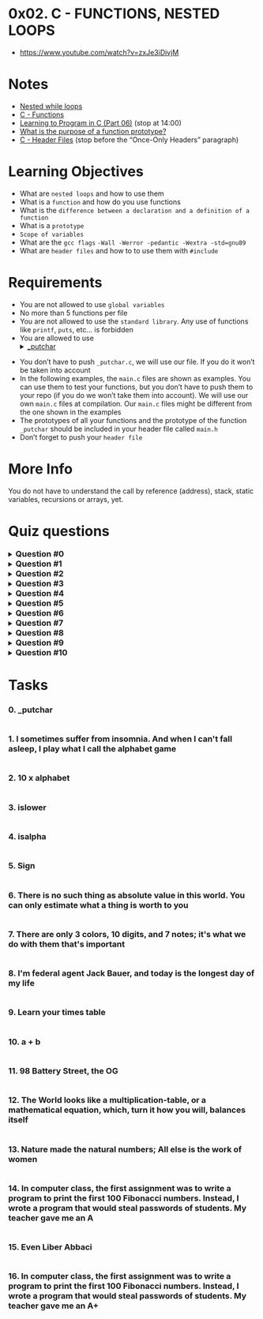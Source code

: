 # **0x02. C - FUNCTIONS, NESTED LOOPS**
- https://www.youtube.com/watch?v=zxJe3iDivjM

# Notes
- [Nested while loops](https://www.youtube.com/watch?v=Z3iGeQ1gIss)
- [C - Functions](http://www.tutorialspoint.com/cprogramming/c_functions.htm)
- [Learning to Program in C (Part 06)](https://www.youtube.com/watch?v=qMlnFwYdqIw) (stop at 14:00)
- [What is the purpose of a function prototype?](https://www.geeksforgeeks.org/what-is-the-purpose-of-a-function-prototype/)
- [C - Header Files](https://www.tutorialspoint.com/cprogramming/c_header_files.htm) (stop before the “Once-Only Headers” paragraph)

# Learning Objectives
- What are `nested loops` and how to use them
- What is a `function` and how do you use functions
- What is the `difference between a declaration and a definition of a function`
- What is a `prototype`
- `Scope of variables`
- What are the `gcc flags` `-Wall -Werror -pedantic -Wextra -std=gnu89`
- What are `header files` and how to to use them with `#include`

# Requirements
- You are not allowed to use `global variables`
- No more than 5 functions per file
- You are not allowed to use the `standard library`. Any use of functions like `printf`, `puts`, etc… is forbidden
- You are allowed to use <details><summary>[_putchar](https://github.com/holbertonschool/_putchar.c/blob/master/_putchar.c)</summary>

</details>

- You don’t have to push `_putchar.c`, we will use our file. If you do it won’t be taken into account
- In the following examples, the ``main.c`` files are shown as examples. You can use them to test your functions, but you don’t have to push them to your repo (if you do we won’t take them into account). We will use our own `main.c` files at compilation. Our `main.c` files might be different from the one shown in the examples
- The prototypes of all your functions and the prototype of the function `_putchar` should be included in your header file called `main.h`
- Don’t forget to push your `header file`

# More Info
You do not have to understand the call by reference (address), stack, static variables, recursions or arrays, yet.

# Quiz questions
<details>
<summary><h3 style="display: inline">Question #0</h3></summary>
<div>What is the result of <code>12 % 10</code>?

- [x] 2
- [ ] 3
- [ ] 1
- [ ] 0

</div>
</details>

<details>
<summary><h3 style="display: inline">Question #1</h3></summary>
<div>What is the result of <code>89 % 7</code>?

- [ ] 3
- [x] 5
- [ ] 2
- [ ] 0
</div>
</details>

<details>
<summary><h3 style="display: inline">Question #2</h3></summary>
<div>What is the ASCII value of <code>-</code>?

- [ ] 47
- [ ] 3
- [x] 45
</div>
</details>

<details>
<summary><h3 style="display: inline">Question #3</h3></summary>
<div>What is the ASCII value of <code>a</code>?

- [ ] 12
- [ ] 1
- [ ] 65
- [x] 97
</div>
</details>

<details>
<summary><h3 style="display: inline">Question #4</h3></summary>
<div>What is the ASCII value of <code>A</code>?

- [ ] 12
- [ ] 1
- [x] 65
- [ ] 97
</div>
</details>

<details>
<summary><h3 style="display: inline">Question #5</h3></summary>
<div>What is the ASCII value of <code>J</code>?

- [x] 74
- [ ] 76
- [ ] 72
- [ ] 70
</div>
</details>

<details>
<summary><h3 style="display: inline">Question #6</h3></summary>
<div>What is the result of <code>12 % 3</code>?

- [ ] 2
- [ ] 3
- [ ] 1
- [x] 0
</div>
</details>

<details>
<summary><h3 style="display: inline">Question #7</h3></summary>
<div>What is the ASCII value of <code>5</code>?

- [ ] 5
- [x] 53
- [ ] 50
</div>
</details>

<details>
<summary><h3 style="display: inline">Question #8</h3></summary>
<div>What is the result of <code>12 % 2</code>?

- [ ] 2
- [ ] 1
- [x] 0
</div>
</details>

<details>
<summary><h3 style="display: inline">Question #9</h3></summary>
<div>What is the ASCII value of <code>0</code>?

- [x] 48
- [ ] 0
- [ ] 79
</div>
</details>

<details>
<summary><h3 style="display: inline">Question #10</h3></summary>
<div>Which of these loop statements don’t exist?

- [ ] `while`
- [x] `each`
- [ ] `do... while`
- [x] `loop_to`
- [x] `foreach`
- [ ] `for`
</div>
</details>


# Tasks

<details>
<summary style="display: inline">

### 0. _putchar
</summary>

`mandatory`

Write a program that prints `_putchar`, followed by a new line.
- The program should return `0`
```
julien@ubuntu:~/0x02$  gcc -Wall -pedantic -Werror -Wextra -std=gnu89 _putchar.c 0-putchar.c -o 0-putchar
julien@ubuntu:~/0x02$ ./0-putchar 
_putchar
julien@ubuntu:~/0x02$ 
```
Repo:
- GitHub repository: alx-low_level_programming
- Directory: 0x02-functions_nested_loops
- File: [0-putchar.c]()
</details>

<details>
<summary style="display: inline">

### 1. I sometimes suffer from insomnia. And when I can't fall asleep, I play what I call the alphabet game

</summary>

`mandatory`

Write a function that prints the alphabet, in lowercase, followed by a new line.
- Prototype: `void print_alphabet(void);`
- You can only use `_putchar` twice in your code
```
julien@ubuntu:~/0x02$ cat 1-main.c
#include "main.h"

/**
 * main - check the code
 *
 * Return: Always 0.
 */
int main(void)
{
    print_alphabet();
    return (0);
}
julien@ubuntu:~/0x02$ gcc -Wall -pedantic -Werror -Wextra -std=gnu89 _putchar.c 1-main.c 1-alphabet.c -o 1-alphabet
julien@ubuntu:~/0x02$ ./1-alphabet 
abcdefghijklmnopqrstuvwxyz
julien@ubuntu:~/0x02$
```
Repo:
- GitHub repository: alx-low_level_programming
- Directory: 0x02-functions_nested_loops
- File: [1-alphabet.c]()
</details>

<details>
<summary style="display: inline">

### 2. 10 x alphabet
</summary>

`mandatory`

Write a function that prints 10 times the alphabet, in lowercase, followed by a new line.
- Prototype: `void print_alphabet_x10(void);`
- You can only use `_putchar` twice in your code
```
julien@ubuntu:~/0x02$ cat 2-main.c
#include "main.h"

/**
 * main - check the code.
 *
 * Return: Always 0.
 */
int main(void)
{
    print_alphabet_x10();
    return (0);
}
julien@ubuntu:~/0x02$ gcc -Wall -pedantic -Werror -Wextra -std=gnu89 _putchar.c 2-main.c 2-print_alphabet_x10.c -o 2-alphabet_x10
julien@ubuntu:~/0x02$ ./2-alphabet_x10 
abcdefghijklmnopqrstuvwxyz
abcdefghijklmnopqrstuvwxyz
abcdefghijklmnopqrstuvwxyz
abcdefghijklmnopqrstuvwxyz
abcdefghijklmnopqrstuvwxyz
abcdefghijklmnopqrstuvwxyz
abcdefghijklmnopqrstuvwxyz
abcdefghijklmnopqrstuvwxyz
abcdefghijklmnopqrstuvwxyz
abcdefghijklmnopqrstuvwxyz
julien@ubuntu:~/0x02$ 
```
Repo:
- GitHub repository: alx-low_level_programming
- Directory: 0x02-functions_nested_loops
- File: [2-print_alphabet_x10.c]()
</details>

<details>
<summary style="display: inline">

### 3. islower
</summary>

`mandatory`

Write a function that checks for lowercase character.
- Prototype: `int _islower(int c);`
- Returns `1` if `c` is lowercase
- Returns `0` otherwise

FYI: The standard library provides a similar function: `islower`. Run `man islower` to learn more.
```
julien@ubuntu:~/0x02$ cat 3-main.c 
#include "main.h"

/**
 * main - check the code.
 *
 * Return: Always 0.
 */
int main(void)
{
    int r;

    r = _islower('H');
    _putchar(r + '0');
    r = _islower('o');
    _putchar(r + '0');
    r = _islower(108);
    _putchar(r + '0');
    _putchar('\n');
    return (0);
}
julien@ubuntu:~/0x02$ gcc -Wall -pedantic -Werror -Wextra -std=gnu89 _putchar.c 3-main.c 3-islower.c -o 3-islower
julien@ubuntu:~/0x02$ ./3-islower 
011
julien@ubuntu:~/0x02$ 
```
Repo:
- GitHub repository: alx-low_level_programming
- Directory: 0x02-functions_nested_loops
- File: [3-islower.c]()
</details>

<details>
<summary style="display: inline">

### 4. isalpha
</summary>

`mandatory`

Write a function that checks for alphabetic character.
- Prototype: `int _isalpha(int c);`
- Returns `1` if `c` is a letter, lowercase or uppercase
- Returns `0` otherwise

FYI: The standard library provides a similar function: `isalpha`. Run `man isalpha` to learn more.
```
julien@ubuntu:~/0x02$ cat 4-main.c 
#include "main.h"

/**
 * main - check the code.
 *
 * Return: Always 0.
 */
int main(void)
{
    int r;

    r = _isalpha('H');
    _putchar(r + '0');
    r = _isalpha('o');
    _putchar(r + '0');
    r = _isalpha(108);
    _putchar(r + '0');
    r = _isalpha(';');
    _putchar(r + '0');
    _putchar('\n');
    return (0);
}
julien@ubuntu:~/0x02$ gcc -Wall -pedantic -Werror -Wextra -std=gnu89 _putchar.c 4-main.c 4-isalpha.c -o 4-isalpha
julien@ubuntu:~/0x02$ ./4-isalpha 
1110
julien@ubuntu:~/0x02$ 
```
Repo:
- GitHub repository: alx-low_level_programming
- Directory: 0x02-functions_nested_loops
- File: [4-isalpha.c]()
</details>

<details>
<summary style="display: inline">

### 5. Sign
</summary>

`mandatory`

Write a function that prints the sign of a number.
- Prototype: `int print_sign(int n);`
- Returns `1` and prints `+` if `n` is greater than zero
- Returns `0` and prints `0` if `n` is zero
- Returns `-1` and prints `-` if `n` is less than zero
```
julien@ubuntu:~/0x02$ cat 5-main.c
#include "main.h"

/**
 * main - check the code.
 *
 * Return: Always 0.
 */
int main(void)
{
    int r;

    r = print_sign(98);
    _putchar(',');
    _putchar(' ');
    _putchar(r + '0');
    _putchar('\n');
    r = print_sign(0);
    _putchar(',');
    _putchar(' ');
    _putchar(r + '0');
    _putchar('\n');
    r = print_sign(0xff);
    _putchar(',');
    _putchar(' ');
    _putchar(r + '0');
    _putchar('\n');
    r = print_sign(-1);
    _putchar(',');
    _putchar(' ');
    _putchar(r + '0');
    _putchar('\n');
    return (0);
}
julien@ubuntu:~/0x02$ gcc -Wall -pedantic -Werror -Wextra -std=gnu89 _putchar.c 5-main.c 5-sign.c -o 5-sign
julien@ubuntu:~/0x02$ ./5-sign 
+, 1
0, 0
+, 1
-, /
julien@ubuntu:~/0x02$ 
```
Repo:
- GitHub repository: alx-low_level_programming
- Directory: 0x02-functions_nested_loops
- File: [5-sign.c]()
</details>

<details>
<summary style="display: inline">

### 6. There is no such thing as absolute value in this world. You can only estimate what a thing is worth to you
</summary>

`mandatory`

Write a function that computes the absolute value of an integer.
- Prototype: `int _abs(int);`

FYI: The standard library provides a similar function: `abs`. Run `man abs` to learn more.
```
julien@ubuntu:~/0x02$ cat 6-main.c
#include "main.h"
#include <stdio.h>

/**
 * main - check the code
 *
 * Return: Always 0.
 */
int main(void)
{
    int r;

    r = _abs(-1);
    printf("%d\n", r);
    r = _abs(0);
    printf("%d\n", r);
    r = _abs(1);
    printf("%d\n", r);
    r = _abs(-98);
    printf("%d\n", r);
    return (0);
}
julien@ubuntu:~/0x02$ gcc -Wall -pedantic -Werror -Wextra -std=gnu89 _putchar.c 6-main.c 6-abs.c -o 6-abs
julien@ubuntu:~/0x02$ ./6-abs 
1
0
1
98
julien@ubuntu:~/0x02$
```
Repo:
- GitHub repository: alx-low_level_programming
- Directory: 0x02-functions_nested_loops
- File: [6-abs.c]()
</details>

<details>
<summary style="display: inline">

### 7. There are only 3 colors, 10 digits, and 7 notes; it's what we do with them that's important
</summary>

`mandatory`

Write a function that prints the last digit of a number.
- Prototype: `int print_last_digit(int);`
- Returns the value of the last digit
```
julien@ubuntu:~/0x02$ cat 7-main.c
#include "main.h"

/**
 * main - check the code
 *
 * Return: Always 0.
 */
int main(void)
{
    int r;

    print_last_digit(98);
    print_last_digit(0);
    r = print_last_digit(-1024);
    _putchar('0' + r);
    _putchar('\n');
    return (0);
}
julien@ubuntu:~/0x02$ gcc -Wall -pedantic -Werror -Wextra -std=gnu89 _putchar.c 7-main.c 7-print_last_digit.c -o 7-last_digit
julien@ubuntu:~/0x02$ ./7-last_digit 
8044
julien@ubuntu:~/0x02$ 
```
Repo:
- GitHub repository: alx-low_level_programming
- Directory: 0x02-functions_nested_loops
- File: [7-print_last_digit.c]()
</details>

<details>
<summary style="display: inline">

### 8. I'm federal agent Jack Bauer, and today is the longest day of my life
</summary>

`mandatory`

Write a function that prints every minute of the day of Jack Bauer, starting from 00:00 to 23:59.
- Prototype: `void jack_bauer(void);`
- You can listen to [this soundtrack](https://www.youtube.com/watch?v=btAfXqgMkPs) while coding :)
```
julien@ubuntu:~/0x02$ cat 8-main.c
#include "main.h"

/**
 * main - check the code
 *
 * Return: Always 0.
 */
int main(void)
{
    jack_bauer();
    return (0);
}
julien@ubuntu:~/0x02$ gcc -Wall -pedantic -Werror -Wextra -std=gnu89 _putchar.c 8-main.c 8-24_hours.c -o 8-24
julien@ubuntu:~/0x02$ ./8-24 | head
00:00
00:01
00:02
00:03
00:04
00:05
00:06
00:07
00:08
00:09
julien@ubuntu:~/0x02$ ./8-24 | tail
23:50
23:51
23:52
23:53
23:54
23:55
23:56
23:57
23:58
23:59
julien@ubuntu:~/0x02$ ./8-24 | wc -l
1440
julien@ubuntu:~/0x02$ 
```
Repo:
- GitHub repository: alx-low_level_programming
- Directory: 0x02-functions_nested_loops
- File: [8-24_hours.c]()
</details>

<details>
<summary style="display: inline">

### 9. Learn your times table
</summary>

`mandatory`

Write a function that prints the 9 times table, starting with 0.
- Prototype: `void times_table(void);`
- Format: see example
```
julien@ubuntu:~/0x02$ cat 9-main.c
#include "main.h"

/**
 * main - check the code
 *
 * Return: Always 0.
 */
int main(void)
{
    times_table();
    return (0);
}
julien@ubuntu:~/0x02$ gcc -Wall -pedantic -Werror -Wextra -std=gnu89 _putchar.c 9-main.c 9-times_table.c -o 9-times_table
ulien@ubuntu:~/0x02$ ./9-times_table | cat -e
0,  0,  0,  0,  0,  0,  0,  0,  0,  0$
0,  1,  2,  3,  4,  5,  6,  7,  8,  9$
0,  2,  4,  6,  8, 10, 12, 14, 16, 18$
0,  3,  6,  9, 12, 15, 18, 21, 24, 27$
0,  4,  8, 12, 16, 20, 24, 28, 32, 36$
0,  5, 10, 15, 20, 25, 30, 35, 40, 45$
0,  6, 12, 18, 24, 30, 36, 42, 48, 54$
0,  7, 14, 21, 28, 35, 42, 49, 56, 63$
0,  8, 16, 24, 32, 40, 48, 56, 64, 72$
0,  9, 18, 27, 36, 45, 54, 63, 72, 81$
julien@ubuntu:~/0x02$ ./9-times_table | tr ' ' . | cat -e
0,..0,..0,..0,..0,..0,..0,..0,..0,..0$
0,..1,..2,..3,..4,..5,..6,..7,..8,..9$
0,..2,..4,..6,..8,.10,.12,.14,.16,.18$
0,..3,..6,..9,.12,.15,.18,.21,.24,.27$
0,..4,..8,.12,.16,.20,.24,.28,.32,.36$
0,..5,.10,.15,.20,.25,.30,.35,.40,.45$
0,..6,.12,.18,.24,.30,.36,.42,.48,.54$
0,..7,.14,.21,.28,.35,.42,.49,.56,.63$
0,..8,.16,.24,.32,.40,.48,.56,.64,.72$
0,..9,.18,.27,.36,.45,.54,.63,.72,.81$
julien@ubuntu:~/0x02$ 
```
Repo:
- GitHub repository: alx-low_level_programming
- Directory: 0x02-functions_nested_loops
- File: [9-times_table.c]()
</details>

<details>
<summary style="display: inline">

### 10. a + b
</summary>

`mandatory`

Write a function that adds two integers and returns the result.
- Prototype: `int add(int, int);`
```
julien@ubuntu:~/$ cat 10-main.c
#include "main.h"
#include <stdio.h>

/**
 * main - check the code
 *
 * Return: Always 0.
 */
int main(void)
{
    int n;

    n = add(89, 9);
    printf("%d\n", n);
    return (0);
}
julien@ubuntu:~/0x02$ gcc -Wall -pedantic -Werror -Wextra -std=gnu89 _putchar.c 10-main.c 10-add.c -o 10-add
julien@ubuntu:~/0x02$ ./10-add 
98
julien@ubuntu:~/0x02$ 
```
Repo:
- GitHub repository: alx-low_level_programming
- Directory: 0x02-functions_nested_loops
- File: [10-add.c]()
</details>

<details>
<summary style="display: inline">

### 11. 98 Battery Street, the OG
</summary>

`mandatory`

Write a function that prints all natural numbers from `n` to `98`, followed by a new line.
- Prototype: `void print_to_98(int n);`
- Numbers must be separated by a comma, followed by a space
- Numbers should be printed in order
- The first printed number should be the number passed to your function
- The last printed number should be `98`
- You are allowed to use the standard library
```
julien@ubuntu:~/0x02$ cat 11-main.c
#include "main.h"

/**
 * main - check the code
 *
 * Return: Always 0.
 */
int main(void)
{
    print_to_98(0);
    print_to_98(98);
    print_to_98(111);
    print_to_98(81);
    print_to_98(-10);
    return (0);
}
julien@ubuntu:~/0x02$ gcc -Wall -pedantic -Werror -Wextra -std=gnu89 _putchar.c 11-main.c 11-print_to_98.c -o 11-98
julien@ubuntu:~/0x02$ ./11-98 
0, 1, 2, 3, 4, 5, 6, 7, 8, 9, 10, 11, 12, 13, 14, 15, 16, 17, 18, 19, 20, 21, 22, 23, 24, 25, 26, 27, 28, 29, 30, 31, 32, 33, 34, 35, 36, 37, 38, 39, 40, 41, 42, 43, 44, 45, 46, 47, 48, 49, 50, 51, 52, 53, 54, 55, 56, 57, 58, 59, 60, 61, 62, 63, 64, 65, 66, 67, 68, 69, 70, 71, 72, 73, 74, 75, 76, 77, 78, 79, 80, 81, 82, 83, 84, 85, 86, 87, 88, 89, 90, 91, 92, 93, 94, 95, 96, 97, 98
98
111, 110, 109, 108, 107, 106, 105, 104, 103, 102, 101, 100, 99, 98
81, 82, 83, 84, 85, 86, 87, 88, 89, 90, 91, 92, 93, 94, 95, 96, 97, 98
-10, -9, -8, -7, -6, -5, -4, -3, -2, -1, 0, 1, 2, 3, 4, 5, 6, 7, 8, 9, 10, 11, 12, 13, 14, 15, 16, 17, 18, 19, 20, 21, 22, 23, 24, 25, 26, 27, 28, 29, 30, 31, 32, 33, 34, 35, 36, 37, 38, 39, 40, 41, 42, 43, 44, 45, 46, 47, 48, 49, 50, 51, 52, 53, 54, 55, 56, 57, 58, 59, 60, 61, 62, 63, 64, 65, 66, 67, 68, 69, 70, 71, 72, 73, 74, 75, 76, 77, 78, 79, 80, 81, 82, 83, 84, 85, 86, 87, 88, 89, 90, 91, 92, 93, 94, 95, 96, 97, 98
julien@ubuntu:~/0x02$ 
```
Repo:
- GitHub repository: alx-low_level_programming
- Directory: 0x02-functions_nested_loops
- File: [11-print_to_98.c]()
</details>

<details>
<summary style="display: inline">

### 12. The World looks like a multiplication-table, or a mathematical equation, which, turn it how you will, balances itself
</summary>

`#advanced`

Write a function that prints the n times table, starting with 0.
- Prototype: `void print_times_table(int n);`
- If n is greater than `15` or less than `0` the function should not print anything
- Format: see example
```
julien@ubuntu:~/0x02$ cat 100-main.c
#include "main.h"

/**
 * main - check the code.
 *
 * Return: Always 0.
 */
int main(void)
{
    print_times_table(3);
    _putchar('\n');
    print_times_table(5);
    _putchar('\n');
    print_times_table(98);
    _putchar('\n');
    print_times_table(12);  
    return (0);
}
julien@ubuntu:~/0x02$ gcc -Wall -pedantic -Werror -Wextra -std=gnu89 _putchar.c 100-main.c 100-times_table.c -o 100-times_table
julien@ubuntu:~/0x02$ ./100-times_table 
0,   0,   0,   0
0,   1,   2,   3
0,   2,   4,   6
0,   3,   6,   9

0,   0,   0,   0,   0,   0
0,   1,   2,   3,   4,   5
0,   2,   4,   6,   8,  10
0,   3,   6,   9,  12,  15
0,   4,   8,  12,  16,  20
0,   5,  10,  15,  20,  25


0,   0,   0,   0,   0,   0,   0,   0,   0,   0,   0,   0,   0
0,   1,   2,   3,   4,   5,   6,   7,   8,   9,  10,  11,  12
0,   2,   4,   6,   8,  10,  12,  14,  16,  18,  20,  22,  24
0,   3,   6,   9,  12,  15,  18,  21,  24,  27,  30,  33,  36
0,   4,   8,  12,  16,  20,  24,  28,  32,  36,  40,  44,  48
0,   5,  10,  15,  20,  25,  30,  35,  40,  45,  50,  55,  60
0,   6,  12,  18,  24,  30,  36,  42,  48,  54,  60,  66,  72
0,   7,  14,  21,  28,  35,  42,  49,  56,  63,  70,  77,  84
0,   8,  16,  24,  32,  40,  48,  56,  64,  72,  80,  88,  96
0,   9,  18,  27,  36,  45,  54,  63,  72,  81,  90,  99, 108
0,  10,  20,  30,  40,  50,  60,  70,  80,  90, 100, 110, 120
0,  11,  22,  33,  44,  55,  66,  77,  88,  99, 110, 121, 132
0,  12,  24,  36,  48,  60,  72,  84,  96, 108, 120, 132, 144
julien@ubuntu:~/0x02$ ./100-times_table | tr ' ' . | cat -e
0,...0,...0,...0$
0,...1,...2,...3$
0,...2,...4,...6$
0,...3,...6,...9$
$
0,...0,...0,...0,...0,...0$
0,...1,...2,...3,...4,...5$
0,...2,...4,...6,...8,..10$
0,...3,...6,...9,..12,..15$
0,...4,...8,..12,..16,..20$
0,...5,..10,..15,..20,..25$
$
$
0,...0,...0,...0,...0,...0,...0,...0,...0,...0,...0,...0,...0$
0,...1,...2,...3,...4,...5,...6,...7,...8,...9,..10,..11,..12$
0,...2,...4,...6,...8,..10,..12,..14,..16,..18,..20,..22,..24$
0,...3,...6,...9,..12,..15,..18,..21,..24,..27,..30,..33,..36$
0,...4,...8,..12,..16,..20,..24,..28,..32,..36,..40,..44,..48$
0,...5,..10,..15,..20,..25,..30,..35,..40,..45,..50,..55,..60$
0,...6,..12,..18,..24,..30,..36,..42,..48,..54,..60,..66,..72$
0,...7,..14,..21,..28,..35,..42,..49,..56,..63,..70,..77,..84$
0,...8,..16,..24,..32,..40,..48,..56,..64,..72,..80,..88,..96$
0,...9,..18,..27,..36,..45,..54,..63,..72,..81,..90,..99,.108$
0,..10,..20,..30,..40,..50,..60,..70,..80,..90,.100,.110,.120$
0,..11,..22,..33,..44,..55,..66,..77,..88,..99,.110,.121,.132$
0,..12,..24,..36,..48,..60,..72,..84,..96,.108,.120,.132,.144$
julien@ubuntu:~/0x02$ 
```
Repo:
- GitHub repository: alx-low_level_programming
- Directory: 0x02-functions_nested_loops
- File: [100-times_table.c]()
</details>

<details>
<summary style="display: inline">

### 13. Nature made the natural numbers; All else is the work of women
</summary>

`#advanced`

If we list all the natural numbers below `10` that are multiples of `3` or `5`, we get `3`, `5`, `6` and `9`. The sum of these multiples is `23`. Write a program that computes and prints the sum of all the multiples of `3` or `5` below `1024` (excluded), followed by a new line.
- You are allowed to use the standard library

Repo:
- GitHub repository: alx-low_level_programming
- Directory: 0x02-functions_nested_loops
- File: [101-natural.c]()
</details>

<details>
<summary style="display: inline">

### 14. In computer class, the first assignment was to write a program to print the first 100 Fibonacci numbers. Instead, I wrote a program that would steal passwords of students. My teacher gave me an A
</summary>

`#advanced`

Write a program that prints the first 50 Fibonacci numbers, starting with `1` and `2`, followed by a new line.
- The numbers must be separated by comma, followed by a space `,` 
- You are allowed to use the standard library

Repo:
- GitHub repository: alx-low_level_programming
- Directory: 0x02-functions_nested_loops
- File: [102-fibonacci.c]()
</details>

<details>
<summary style="display: inline">

### 15. Even Liber Abbaci
</summary>

`#advanced`

Each new term in the Fibonacci sequence is generated by adding the previous two terms. By starting with `1` and `2`, the first 10 terms will be: `1, 2, 3, 5, 8, 13, 21, 34, 55, 89`. By considering the terms in the Fibonacci sequence whose values do not exceed 4,000,000, write a program that finds and prints the sum of the even-valued terms, followed by a new line.
- You are allowed to use the standard library

Repo:
- GitHub repository: alx-low_level_programming
- Directory: 0x02-functions_nested_loops
- File: [103-fibonacci.c]()
</details>

<details>
<summary style="display: inline">

### 16. In computer class, the first assignment was to write a program to print the first 100 Fibonacci numbers. Instead, I wrote a program that would steal passwords of students. My teacher gave me an A+
</summary>

`#advanced`

Write a program that finds and prints the first 98 Fibonacci numbers, starting with `1` and `2`, followed by a new line.
- The numbers should be separated by comma, followed by a space ,
- You are allowed to use the standard library
- You are not allowed to use any other library (You can’t use `GMP` etc…)
- You are not allowed to use `long long`, `malloc`, pointers, arrays/tables, or structures
- You are not allowed to hard code any Fibonacci number (except for `1` and `2`)

Repo:
- GitHub repository: alx-low_level_programming
- Directory: 0x02-functions_nested_loops
- File: [104-fibonacci.c]()
</details>